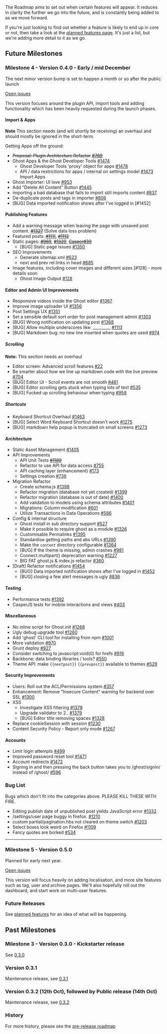 The Roadmap aims to set out when certain features will appear. It reduces in clarity the further we go into the future, and is constantly being added to as we move forward.

If you're just looking to find out whether a feature is likely to end up in core or not, then take a look at the [planned features page](https://github.com/TryGhost/Ghost/wiki/Planned-Features). It's just a list, but we're adding more detail to it as we go.

## Future Milestones

### Milestone 4 - Version 0.4.0 - Early / mid December

The next minor version bump is set to happen a month or so after the public launch

[Open issues](https://github.com/TryGhost/Ghost/issues?milestone=3&page=1&state=open)

This version focuses around the plugin API, import tools and adding functionality which has been heavily requested during the launch phases.
#### Import & Apps

**Note** This section needs (and will shortly be receiving) an overhaul and should mostly be ignored in the short-term.

Getting Apps off the ground:
* ~~Proposal: Plugin Architecture Refactor~~ [~~#769~~](https://github.com/TryGhost/Ghost/issues/769)
* Ghost Apps & the Ghost Developer Tools [#1474](https://github.com/TryGhost/Ghost/issues/1474)
   * Ghost Developer Tools 'proxy' object for apps [#1478](https://github.com/TryGhost/Ghost/issues/1478)
   * API / data restrictions for apps / internal on settings model [#1473](https://github.com/TryGhost/Ghost/issues/1473
) 
Import Apps
* Ghost Importer: UI love [#953](https://github.com/TryGhost/Ghost/issues/953)
* Add "Delete All Content" Button [#1445](https://github.com/TryGhost/Ghost/issues/1445)
* importing a bad database that fails to import still imports content [#837](https://github.com/TryGhost/Ghost/issues/837)
* De-duplicate posts and tags in importer [#806](https://github.com/TryGhost/Ghost/issues/806)
* [BUG] Data imported notification shows after I've logged in [#1452]

#### Publishing Features

* Add a warning message when leaving the page with unsaved post content. [~~#1327~~](https://github.com/TryGhost/Ghost/issues/1327) (Solve data loss problem)
* Featured posts: [~~#1111~~](https://github.com/TryGhost/Ghost/issues/1111), [~~#1112~~](https://github.com/TryGhost/Ghost/issues/1112) 
* Static pages: [~~#969~~](https://github.com/TryGhost/Ghost/issues/969), [~~#1329~~](https://github.com/TryGhost/Ghost/issues/1329), [~~Casper#39~~](https://github.com/TryGhost/Casper/issues/39)
    * [BUG] Static page issues [#1350](https://github.com/TryGhost/Ghost/issues/1350)   
* SEO Improvements
	* Generate sitemap.xml [#623](https://github.com/TryGhost/Ghost/issues/623)
    * next and prev rel links in head [#685](https://github.com/TryGhost/Ghost/issues/685)
* Image features, including cover images and different sizes [#128] - more details soon
    * Ghost Image Output [#128](https://github.com/TryGhost/Ghost/issues/128) 

#### Editor and Admin UI Improvements

* Responsive videos inside the Ghost editor [#1367](https://github.com/TryGhost/Ghost/issues/1367)
* Improve image uploader UI [#1356](https://github.com/TryGhost/Ghost/issues/1356)
* Post Settings UX [#1351](https://github.com/TryGhost/Ghost/issues/1351)
* Set a sensible default sort order for post management admin [#1303](https://github.com/TryGhost/Ghost/issues/1303)
* [BUG] Wrong notification on updating post [#1368](https://github.com/TryGhost/Ghost/issues/1368)
* [BUG] Allow multiple underscores like: _________ [#1113](https://github.com/TryGhost/Ghost/issues/1113)
* [BUG] Markdown bug: no new line inserted when quotes are used [#974](https://github.com/TryGhost/Ghost/issues/974)

##### Scrolling
**Note:**  This section needs an overhaul

* Editor screen: Advanced scroll features [#22](https://github.com/TryGhost/Ghost/issues/22)
* Be smarter about how we line up markdown code with the live preview [#704](https://github.com/TryGhost/Ghost/pull/704)
* [BUG] Editor UI - Scroll events are not smooth [#481](https://github.com/TryGhost/Ghost/issues/481)
* [BUG] Editor scrolling gets stuck when typing lots of text [#535](https://github.com/TryGhost/Ghost/issues/535)
* [BUG] Fucked up scrolling behaviour when typing  [#958](https://github.com/TryGhost/Ghost/issues/958)

##### Shortcuts
* Keyboard Shortcut Overhaul [#1463](https://github.com/TryGhost/Ghost/issues/1463)
* [BUG] Select Word Keyboard Shortcut doesn't work [#1275](https://github.com/TryGhost/Ghost/issues/1275)
* [BUG] markdown help popup is truncated on small screens [#1273](https://github.com/TryGhost/Ghost/issues/1273)


#### Architecture

* Static Asset Management [#1405](https://github.com/TryGhost/Ghost/issues/1405)
* API Improvements
	* API Unit Tests [~~#1189~~](https://github.com/TryGhost/Ghost/issues/1189)
    * Refactor to use API for data access [#755](https://github.com/TryGhost/Ghost/issues/755)
	* API caching layer (enhancement) [#173](https://github.com/TryGhost/Ghost/issues/173)
    * Settings creation [#736](https://github.com/TryGhost/Ghost/issues/736)
* Migration Refactor
    * Create schema.js [#1398](https://github.com/TryGhost/Ghost/issues/1398)
    * Refactor migration (database not yet created) [#1399](https://github.com/TryGhost/Ghost/issues/1399)
    * Refactor migration (database is out of date) [#1400](https://github.com/TryGhost/Ghost/issues/1400)
    * Add validation to models using schema attributes [#1401](https://github.com/TryGhost/Ghost/issues/1401)
    * Migrations: Column modification [#601](https://github.com/TryGhost/Ghost/issues/601)
    * Utilize Transactions in Data Operations [#586](https://github.com/TryGhost/Ghost/issues/586)   
* Config & internal structure 
	* Ghost install in sub directory support [#527](https://github.com/TryGhost/Ghost/issues/527)
    * Make it possible to require ghost as a module [#1326](https://github.com/TryGhost/Ghost/issues/1326)
    * Customisable Permalinks [#1395](https://github.com/TryGhost/Ghost/issues/1395)
	* Standardise getting paths and abs URLs [#1390](https://github.com/TryGhost/Ghost/issues/1390)
    * Make the `content` directory configurable [#1364](https://github.com/TryGhost/Ghost/issues/1364)
    * [BUG] If the theme is missing, admin crashes [#981](https://github.com/TryGhost/Ghost/issues/981)
    * Connect.multipart() deprecation warning  [#1227](https://github.com/TryGhost/Ghost/issues/1227)
    * BIG FAT ghost.js & index.js refactor [#360](https://github.com/TryGhost/Ghost/issues/360)
* [Draft] Refactor notifications  [#1454](https://github.com/TryGhost/Ghost/issues/1454)
    * [BUG] Data imported notification shows after I've logged in [#1452](https://github.com/TryGhost/Ghost/issues/1452)
    * [BUG] closing a few alert messages is ugly [#836](https://github.com/TryGhost/Ghost/issues/836)

#### Testing

* Performance tests  [#1392](https://github.com/TryGhost/Ghost/issues/1392)
* CasperJS tests for mobile interactions and views [#403](https://github.com/TryGhost/Ghost/issues/403)

#### Miscellaneous

* No inline script for Ghost.init [#1268](https://github.com/TryGhost/Ghost/issues/1268)
* Ugly debug upgrade tool [#1260](https://github.com/TryGhost/Ghost/issues/1260)
* Add 'ghost' CLI tool for installing from npm [#1001](https://github.com/TryGhost/Ghost/issues/1001)
* More validation [#970](https://github.com/TryGhost/Ghost/issues/970)
* Grunt deploy [#927](https://github.com/TryGhost/Ghost/issues/927)
* Consider switching to javascript:void(0) for hrefs [#916](https://github.com/TryGhost/Ghost/issues/916)
* Backbone: data binding libraries / tools? [#550](https://github.com/TryGhost/Ghost/issues/550)
* Theme API: make `{{nextpost}}` `{{prevpost}}` available to themes [#529](https://github.com/TryGhost/Ghost/issues/529)

#### Security Improvements

* Users: Roll out the ACL/Permissions system [#357](https://github.com/TryGhost/Ghost/issues/357)
* Enhancement: Remove "Insecure Content" warning for backend over SSL [#1300](https://github.com/TryGhost/Ghost/issues/1300)
* XSS
   * Investigate XSS filtering [#1378](https://github.com/TryGhost/Ghost/issues/1378)
   * Upgrade validator to 2.*.* [#1379](https://github.com/TryGhost/Ghost/issues/1379)
   * [BUG] Editor title removing spaces [#1328](https://github.com/TryGhost/Ghost/issues/1328)
* Replace cookieSession with session [#1230](https://github.com/TryGhost/Ghost/issues/1230)
* Content Security Policy - Report only mode [#1267](https://github.com/TryGhost/Ghost/issues/1267)

#### Accounts
* Limit login attempts [#499](https://github.com/TryGhost/Ghost/issues/499)
* Improved password reset tool [#1471](https://github.com/TryGhost/Ghost/issues/1471)
* Account redirects [#1472](https://github.com/TryGhost/Ghost/issues/1472)
* Signing in and then pressing the back button takes you to /ghost/signin/ instead of /ghost/ [#596](https://github.com/TryGhost/Ghost/issues/596)


### Bug List

Bugs which don't fit into the categories above. PLEASE KILL THESE WITH FIRE.

* Editing publish date of unpublished post yields JavaScript error [#1332](https://github.com/TryGhost/Ghost/issues/1332)
* /settings/user page buggy in firefox. [#1210](https://github.com/TryGhost/Ghost/issues/1210)
* custom partial/pagination.hbs not cleared on theme switch [#1203](https://github.com/TryGhost/Ghost/issues/1203)
* Select boxes look weird on Firefox [#1109](https://github.com/TryGhost/Ghost/issues/1109)
* Fancy quotes are borked [#534](https://github.com/TryGhost/Ghost/issues/534)

----------

### Milestone 5 - Version 0.5.0

Planned for early next year.

[Open issues](https://github.com/TryGhost/Ghost/issues?milestone=4&page=1&state=open)

This version will focus heavily on adding localisation, and more site features such as tag, user and archive pages. We'll also hopefully roll out the dashboard, and start work on multi-user features.

### Future Releases

See [planned features](https://github.com/TryGhost/Ghost/wiki/Planned-Features) for an idea of what will be happening.

## Past Milestones

### Milestone 3 - Version 0.3.0 - Kickstarter release

See [0.3.0](https://github.com/TryGhost/Ghost/commits/0.3.0)

### Version 0.3.1

Maintenance release, see [0.3.1](https://github.com/TryGhost/Ghost/commits/0.3.1)

### Version 0.3.2 (12th Oct), followed by Public release (14th Oct)

Maintenance release, see [0.3.2](https://github.com/TryGhost/Ghost/commits/0.3.2)

### History 

For more history, please see the [pre-release roadmap](https://github.com/TryGhost/Ghost/wiki/Pre-release-Roadmap)